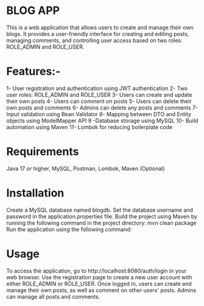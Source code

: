 # BLOG APP 
This is a web application that allows users to create and manage their own blogs. It provides a user-friendly interface for creating and editing posts, managing comments, and controlling user access based on two roles:
ROLE_ADMIN and ROLE_USER.

# Features:-
1- User registration and authentication using JWT authentication 
2- Two user roles: ROLE_ADMIN and ROLE_USER
3- Users can create and update their own posts
4- Users can comment on posts
5- Users can delete their own posts and comments
6- Admins can delete any posts and comments
7- Input validation using Bean Validator
8- Mapping between DTO and Entity objects using ModelMapper API
9 -Database storage using MySQL
10- Build automation using Maven
11- Lombok for reducing boilerplate code


# Requirements
Java 17 or higher,
MySQL,
Postman,
Lombok,
Maven (Optional)

# Installation
Create a MySQL database named blogdb.
Set the database username and password in the application.properties file.
Build the project using Maven by running the following command in the project directory:
mvn clean package Run the application using the following command:


# Usage
To access the application, go to http://localhost:8080/auth/login in your web browser.
Use the registration page to create a new user account with either ROLE_ADMIN or ROLE_USER.
Once logged in, users can create and manage their own posts, as well as comment on other users' posts.
Admins can manage all posts and comments.



